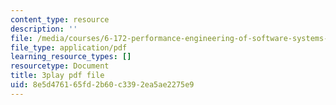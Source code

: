 ```yaml
---
content_type: resource
description: ''
file: /media/courses/6-172-performance-engineering-of-software-systems-fall-2018/8e5d476165fd2b60c3392ea5ae2275e9_gyaqXwi4BDk.pdf
file_type: application/pdf
learning_resource_types: []
resourcetype: Document
title: 3play pdf file
uid: 8e5d4761-65fd-2b60-c339-2ea5ae2275e9
---
```

